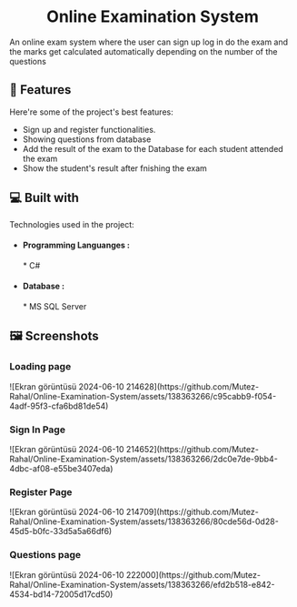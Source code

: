 <h1 align="center" id="title">Online Examination System</h1>

<p id="description">An online exam system where the user can sign up log in do the exam and the marks get calculated automatically depending on the number of the questions</p>

  
  
<h2>🧐 Features</h2>

Here're some of the project's best features:

*   Sign up and register functionalities.
*   Showing questions from database
*   Add the result of the exam to the Database for each student attended the exam
*   Show the student's result after fnishing the exam

  
  
<h2>💻 Built with</h2>

Technologies used in the project:

*   <h4>Programming Languanges :</h4> * C#
*   <h4>Database :</h4> * MS SQL Server

<h2>🖼️ Screenshots</h2>
<h3>Loading page</h3>
![Ekran görüntüsü 2024-06-10 214628](https://github.com/Mutez-Rahal/Online-Examination-System/assets/138363266/c95cabb9-f054-4adf-95f3-cfa6bd81de54)
<h3>Sign In Page</h3>
![Ekran görüntüsü 2024-06-10 214652](https://github.com/Mutez-Rahal/Online-Examination-System/assets/138363266/2dc0e7de-9bb4-4dbc-af08-e55be3407eda)
<h3>Register Page</h3>
![Ekran görüntüsü 2024-06-10 214709](https://github.com/Mutez-Rahal/Online-Examination-System/assets/138363266/80cde56d-0d28-45d5-b0fc-33d5a5a66df6)
<h3>Questions page</h3>
![Ekran görüntüsü 2024-06-10 222000](https://github.com/Mutez-Rahal/Online-Examination-System/assets/138363266/efd2b518-e842-4534-bd14-72005d17cd50)
